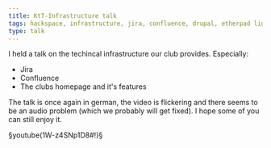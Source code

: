 ```yaml
---
title: KtT-Infrastructure talk
tags: hackspace, infrastructure, jira, confluence, drupal, etherpad light, talk
type: talk
---
```


I held a talk on the techincal infrastructure our club provides. Especially:

* Jira
* Confluence
* The clubs homepage and it's features

The talk is once again in german, the video is flickering and there seems to be an audio problem (which we probably will get fixed). I hope some of you can still enjoy it. 

<!--more-->

§youtube(1W-z4SNp1D8#!)§
